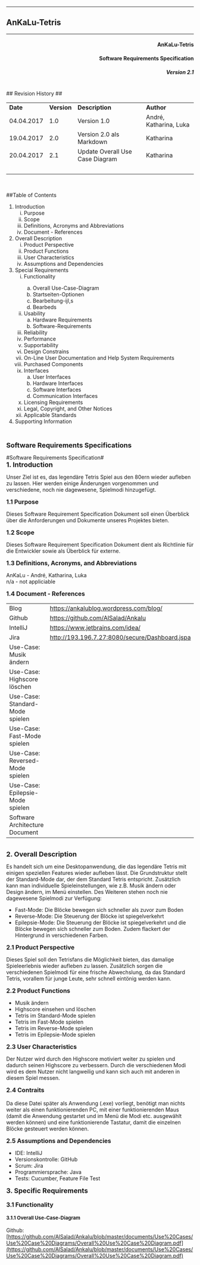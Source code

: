 
----------
##   AnKaLu-Tetris  ##
----------

#### <div style="text-align: right"> AnKaLu-Tetris</div> ####
#### <div style="text-align: right"> Software Requirements Specification</div> ###
##### <div style="text-align: right"> Version 2.1</div> ####



</br>
## Revision History ##

<table> 
<tr><td><b>Date</b></td><td><b>Version</b></td><td><b>Description</b></td><td><b>Author</b></td></tr>
<tr><td>04.04.2017</td><td>1.0</td><td>Version 1.0</td><td>André, Katharina, Luka</td></tr>
<tr><td>19.04.2017</td><td>2.0</td><td>Version 2.0 als Markdown</td><td>Katharina</td></tr>
<tr><td>20.04.2017</td><td>2.1</td><td>Update Overall Use Case Diagram</td><td>Katharina</td></tr>
<tr><td><font color = white>j</font></td><td></td><td></td><td></td></tr>
</table>
</br>

##Table of Contents

<ol>
<li>Introduction
<ol type = i>
<li>Purpose</li>
<li>Scope</li>
<li>Definitions, Acronyms and Abbreviations</li>
<li>Document - References</li>
</ol>
<li> Overall Description
<ol type = i>
<li>Product Perspective</li>
<li>Product Functions</li>
<li>User Characteristics</li>
<li>Assumptions and Dependencies</li>
</ol>
<li>Special Requirements
<ol type = i>
<li>Functionality</li>
<ol type = a>
<li>Overall Use-Case-Diagram</li>
<li>Startseiten-Optionen</li>
<li>Bearbeitung-ijl,s</li>
<li>Bearbeds</li>
</ol>
<li>Usability
<ol type = a>
<li>Hardware Requirements</li>
<li>Software-Requirements</li>
</ol>
<li>Reliability
<ol type = a>
</ol>
<li>Performance
<ol type = a>
</ol>
<li>Supportability</li>
<li>Design Constrains</li>
<li>On-Line User Documentation and Help System Requirements</li>
<li>Purchased Components</li>
<li>Interfaces
<ol type = a>
<li>User Interfaces</li>
<li>Hardware Interfaces</li>
<li>Software Interfaces</li>
<li>Communication Interfaces</li>
</ol>
<li>Licensing Requirements</li>
<li>Legal, Copyright, and Other Notices</li>
<li>Applicable Standards</li>
</ol>
<li>Supporting Information
</ol>
</br>

<font size= 4><b>Software Requirements Specifications</b></font><br>

#Software Requirements Specification#
<br>
<font size= 4><b>1. Introduction</b></font><br>

Unser Ziel ist es, das legendäre Tetris Spiel aus den 80ern wieder aufleben zu lassen. Hier werden einige Änderungen vorgenommen und verschiedene, noch nie dagewesene, Spielmodi hinzugefügt.

<font size= 3><b>1.1 Purpose</b></font><br>

Dieses Software Requirement Specification Dokument soll einen Überblick über die Anforderungen und Dokumente unseres Projektes bieten.

<font size= 3><b>1.2 Scope</b></font><br>

Dieses Software Requirement Specification Dokument dient als Richtlinie für die Entwickler sowie als Überblick für externe.

<font size= 3><b>1.3 Definitions, Acronyms, and Abbreviations</b></font><br>

AnKaLu - André, Katharina, Luka</br>
n/a - not appliciable<br>

<font size= 3><b>1.4 Document - References</b></font><br>
<table>
<tr><td>Blog</td><td><a href url="https://ankalublog.wordpress.com/blog/">https://ankalublog.wordpress.com/blog/</a></td></tr>
<tr><td>Github</td><td><a href url="https://github.com/AlSalad/Ankalu">https://github.com/AlSalad/Ankalu</a></td></tr>
<tr><td>IntelliJ</td><td><a href url="https://www.jetbrains.com/idea/">https://www.jetbrains.com/idea/</a></td></tr>
<tr><td>Jira</td><td><a href url="http://193.196.7.27:8080/secure/Dashboard.jspa">http://193.196.7.27:8080/secure/Dashboard.jspa</a></td></tr>
<tr><td>Use-Case: Musik ändern</td><td><a href url=""></a></td></tr>
<tr><td>Use-Case: Highscore löschen</td><td><a href url=""></a></td></tr><tr><td>Use-Case: Standard-Mode spielen</td><td><a href url=""></a></td></tr><tr><td>Use-Case: Fast-Mode spielen</td><td><a href url=""></a></td></tr><tr><td>Use-Case: Reversed-Mode spielen</td><td><a href url=""></a></td></tr><tr><td>Use-Case: Epilepsie-Mode spielen</td><td><a href url=""></a></td></tr>
<tr><td>Software Architecture Document</td><td><a href = ""></a></td></tr>
</table>

<br>
<font size= 4><b>2. Overall Description</b></font><br>

Es handelt sich um eine Desktopanwendung, die das legendäre Tetris mit einigen speziellen Features wieder aufleben lässt. Die Grundstruktur stellt der Standard-Mode dar, der dem Standard Tetris entspricht. Zusätzlich kann man individuelle Spieleinstellungen, wie z.B. Musik ändern oder Design ändern, im Menü einstellen. Des Weiteren stehen noch nie dagewesene Spielmodi zur Verfügung:</br>
<ul>
<li>Fast-Mode: Die Blöcke bewegen sich schneller als zuvor zum Boden
<li>Reverse-Mode: Die Steuerung der Blöcke ist spiegelverkehrt
<li>Epilepsie-Mode: Die Steuerung der Blöcke ist spiegelverkehrt und die Blöcke bewegen sich schneller zum Boden. Zudem flackert der Hintergrund in verschiedenen Farben.
</ul>

<font size= 3><b>2.1 Product Perspective</b></font><br>

Dieses Spiel soll den Tetrisfans die Möglichkeit bieten, das damalige Spieleerlebnis wieder aufleben zu lassen. Zusätzlich sorgen die verschiedenen Spielmodi für eine frische Abwechslung, da das Standard Tetris, vorallem für junge Leute, sehr schnell eintönig werden kann.

<font size= 3><b>2.2 Product Functions</b></font><br>
<ul>
<li>Musik ändern
<li>Highscore einsehen und löschen
<li>Tetris im Standard-Mode spielen
<li>Tetris im Fast-Mode spielen
<li>Tetris im Reverse-Mode spielen
<li>Tetris im Epilepsie-Mode spielen
</ul>

<font size= 3><b>2.3 User Characteristics</b></font><br>

Der Nutzer wird durch den Highscore motiviert weiter zu spielen und dadurch seinen Highscore zu verbessern. Durch die verschiedenen Modi wird es dem Nutzer nicht langweilig und kann sich auch mit anderen in diesem Spiel messen.<br>

<font size= 3><b>2.4 Contraits</b></font><br><br>
Da diese Datei später als Anwendung (.exe) vorliegt, benötigt man nichts weiter als einen funktionierenden PC, mit einer funktionierenden Maus (damit die Anwendung gestartet und im Menü die Modi etc. ausgewählt werden können) und eine funktionierende Tastatur, damit die einzelnen Blöcke gesteuert werden können.

<font size= 3><b>2.5 Assumptions and Dependencies</b></font><br>

<ul>
<li>IDE: IntelliJ</li>
<li>Versionskontrolle: GitHub</li>
<li>Scrum: Jira</li>
<li>Programmiersprache: Java</li>
<li>Tests: Cucumber, Feature File Test</li>
</ul>

<font size= 4><b>3. Specific Requirements</b></font><br><br>
<font size = 3><b>3.1 Functionality</b></font><br><br>
<font size = 2><b>3.1.1 Overall Use-Case-Diagram</b></font><br><br>
Github: [https://github.com/AlSalad/Ankalu/blob/master/documents/Use%20Cases/Use%20Case%20Diagrams/Overall%20Use%20Case%20Diagram.pdf](https://github.com/AlSalad/Ankalu/blob/master/documents/Use%20Cases/Use%20Case%20Diagrams/Overall%20Use%20Case%20Diagram.pdf)</br>


